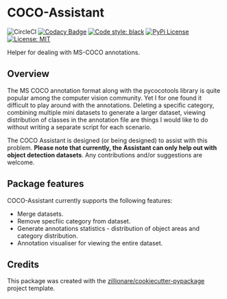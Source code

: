 # COCO-Assistant

![CircleCI](https://img.shields.io/circleci/build/github/ashnair1/COCO-Assistant?&label=Build&logo=CircleCI)
[![Codacy Badge](https://img.shields.io/codacy/grade/5299d18c95da4991b4f3a6ae6e8a0b7a/master?label=Code%20Quality&logo=Codacy)](https://app.codacy.com/gh/ashnair1/COCO-Assistant/dashboard)
[![Code style: black](https://img.shields.io/badge/Code%20Style-black-000000.svg)](https://github.com/psf/black)
[![PyPi License](https://img.shields.io/pypi/v/coco-assistant?branch=master&label=PyPi%20Version&logo=PyPi&logoColor=ffffff&labelColor=306998&color=FFD43B&style=flat)](https://pypi.org/project/coco-assistant/)
[![License: MIT](https://img.shields.io/badge/License-MIT-yellow.svg)](https://img.shields.io/github/license/ashnair1/COCO-Assistant?color=yellow&label=License&logo=MIT)

Helper for dealing with MS-COCO annotations.

## Overview

The MS COCO annotation format along with the pycocotools library is quite
popular among the computer vision community. Yet I for one found it difficult to
play around with the annotations. Deleting a specific category, combining
multiple mini datasets to generate a larger dataset, viewing distribution of
classes in the annotation file are things I would like to do without writing a
separate script for each scenario.

The COCO Assistant is designed (or being designed) to assist with this problem.
**Please note that currently, the Assistant can only help out with object
detection datasets**. Any contributions and/or suggestions are welcome.

## Package features

COCO-Assistant currently supports the following features:

-   Merge datasets.
-   Remove specfiic category from dataset.
-   Generate annotations statistics - distribution of object areas and category distribution.
-   Annotation visualiser for viewing the entire dataset.


## Credits

This package was created with the [zillionare/cookiecutter-pypackage](https://github.com/zillionare/cookiecutter-pypackage) project template.
